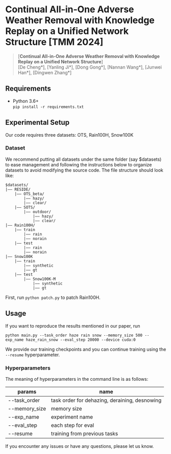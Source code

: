 # Continual All-in-One Adverse Weather Removal with Knowledge Replay on a Unified Network Structure [TMM 2024]



> [**Continual All-in-One Adverse Weather Removal with Knowledge Replay on a Unified Network Structure**]<br>
> [De Cheng*], [Yanling Ji*], [Dong Gong*], [Nannan Wang*], [Junwei Han*], [Dingwen Zhang*]



## Requirements
- Python 3.6+  
```pip install -r requirements.txt```

## Experimental Setup
Our code requires three datasets: OTS, Rain100H, Snow100K
### Dataset
We recommend putting all datasets under the same folder (say $datasets) to ease management and following the instructions below to organize datasets to avoid modifying the source code. The file structure should look like:

```
$datasets/
|–– RESIDE/
    |–– OTS_beta/
        |–– hazy/
        |–– clear/
    |–– SOTS/
        |–– outdoor/
            |–– hazy/
            |–– clear/
|–– Rain100H/
    |–– train
        |–– rain
        |–– norain
    |–– test
        |–– rain
        |–– norain
|–– Snow100K
    |–– train
        |–– synthetic
        |–– gt
    |–– test
        |–– Snow100K-M
            |–– synthetic
            |–– gt
```
First, run `python patch.py` to patch Rain100H.


## Usage
If you want to reproduce the results mentioned in our paper, run
```
python main.py --task_order haze rain snow --memory_size 500 --exp_name haze_rain_snow --eval_step 20000 --device cuda:0

```
We provide our training checkpoints and you can continue training using the `--resume` hyperparameter.


### Hyperparameters

The meaning of hyperparameters in the command line is as follows:

| params              | name                                            |
| -----------------   | ----------------------------------------------- |
| --task_order        | task order for dehazing, deraining, desnowing   |
| --memory_size       | memory size                                     |
| --exp_name          | experiment name                                 |
| --eval_step         | each step for eval                              |
| --resume            | training from previous tasks                    |

If you encounter any issues or have any questions, please let us know. 
